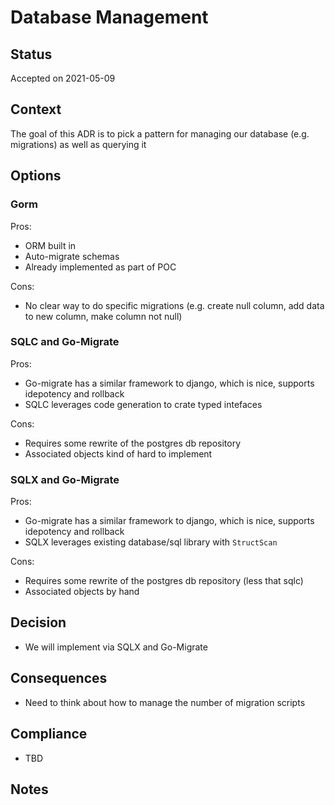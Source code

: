 Database Management
===

## Status
Accepted on 2021-05-09

## Context
The goal of this ADR is to pick a pattern for managing our database (e.g. migrations) as well as querying it

## Options
### Gorm
Pros:
* ORM built in
* Auto-migrate schemas
* Already implemented as part of POC

Cons:
* No clear way to do specific migrations (e.g. create null column, add data to new column, make column not null)


### SQLC and Go-Migrate
Pros:
* Go-migrate has a similar framework to django, which is nice, supports idepotency and rollback
* SQLC leverages code generation to crate typed intefaces

Cons:
* Requires some rewrite of the postgres db repository
* Associated objects kind of hard to implement

### SQLX and Go-Migrate
Pros:
* Go-migrate has a similar framework to django, which is nice, supports idepotency and rollback
* SQLX leverages existing database/sql library with `StructScan`

Cons:
* Requires some rewrite of the postgres db repository (less that sqlc)
* Associated objects by hand

## Decision
* We will implement via SQLX and Go-Migrate

## Consequences
* Need to think about how to manage the number of migration scripts

## Compliance
* TBD

## Notes
